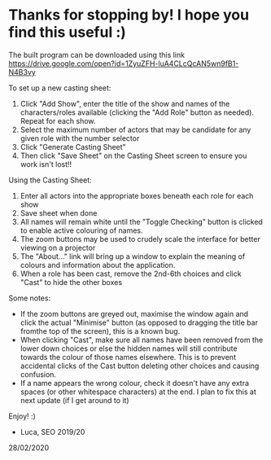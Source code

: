 # Thanks for stopping by! I hope you find this useful :)

The built program can be downloaded using this link https://drive.google.com/open?id=1ZyuZFH-luA4CLcQcAN5wn9fB1-N4B3vy

To set up a new casting sheet:

1. Click "Add Show", enter the title of the show and names of the characters/roles available (clicking the "Add Role" button as needed). Repeat for each show.
1. Select the maximum number of actors that may be candidate for any given role with the number selector
1. Click "Generate Casting Sheet"
1. Then click "Save Sheet" on the Casting Sheet screen to ensure you work isn't lost!!

Using the Casting Sheet:

1. Enter all actors into the appropriate boxes beneath each role for each show
1. Save sheet when done
1. All names will remain white until the "Toggle Checking" button is clicked to enable active colouring of names.
1. The zoom buttons may be used to crudely scale the interface for better viewing on a projector
1. The "About..." link will bring up a window to explain the meaning of colours and information about the application.
1. When a role has been cast, remove the 2nd-6th choices and click "Cast" to hide the other boxes

Some notes:
* If the zoom buttons are greyed out, maximise the window again and click the actual "Minimise" button (as opposed to dragging the title bar fromthe top of the screen), this is a known bug.
* When clicking "Cast", make sure all names have been removed from the lower down choices or else the hidden names will still contribute towards the colour of those names elsewhere. This is to prevent accidental clicks of the Cast button deleting other choices and causing confusion.
* If a name appears the wrong colour, check it doesn't have any extra spaces (or other whitespace characters) at the end. I plan to fix this at next update (if I get around to it)

Enjoy! :)
- Luca, SEO 2019/20

28/02/2020
